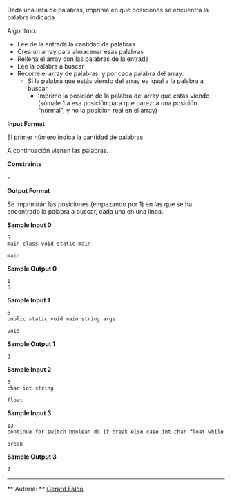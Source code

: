 Dada una lista de palabras, imprime en qué posiciones se encuentra la
palabra indicada

Algoritmo:

  - Lee de la entrada la cantidad de palabras
  - Crea un array para almacenar esas palabras
  - Rellena el array con las palabras de la entrada
  - Lee la palabra a buscar
  - Recorre el array de palabras, y por cada palabra del array:
      - Si la palabra que estás viendo del array es igual a la palabra a
        buscar
          - Imprime la posición de la palabra del array que estás viendo
            (súmale 1 a esa posición para que parezca una posición
            "normal", y no la posición real en el array)

**Input Format**

El primer número  indica la cantidad de palabras

A continuación vienen las  palabras.

**Constraints**

\-

**Output Format**

Se imprimirán las posiciones (empezando por 1) en las que se ha
encontrado la palabra a buscar, cada una en una línea.

**Sample Input 0**

    5
    main class void static main
    
    main

**Sample Output 0**

    1
    5

**Sample Input 1**

    6
    public static void main string args
    
    void

**Sample Output 1**

``` 
3
```

**Sample Input 2**

    3
    char int string
    
    float

**Sample Input 3**

    13
    continue for switch boolean do if break else case int char float while
    
    break

**Sample Output 3**

``` 
7
```

----------

** Autoria: **
[Gerard Falcó](https://github.com/gerardfp)
